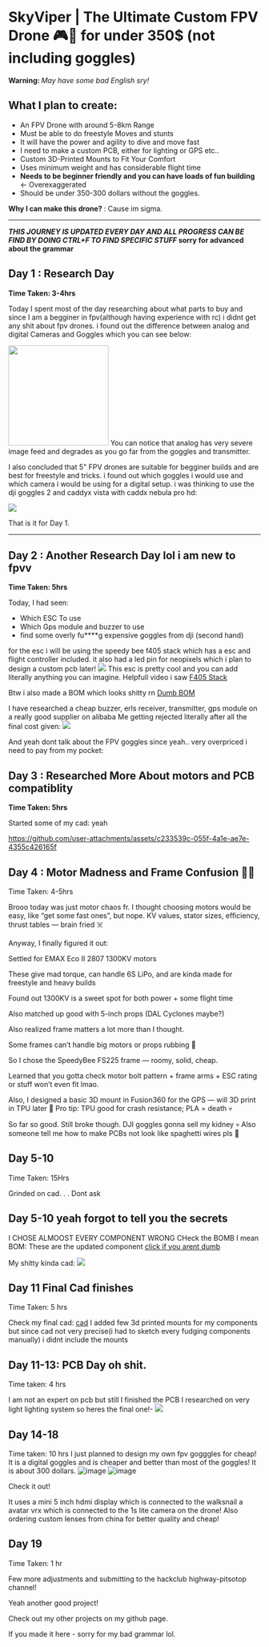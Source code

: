 # SkyViper | The Ultimate Custom FPV Drone 🎮🚁 for under 350$ (not including goggles)

<b>Warning: </b><i>May have some bad English sry!</i>

## What I plan to create:
 - An FPV Drone with around 5-8km Range
 - Must be able to do freestyle Moves and stunts
 - It will have the power and agility to dive and move fast
 - I need to make a custom PCB, either for lighting or GPS etc..
 - Custom 3D-Printed Mounts to Fit Your Comfort
 - Uses minimum weight and has considerable flight time
 - <b>Needs to be beginner friendly and you can have loads of fun building</b> <- Overexaggerated
 - Should be under 350-300 dollars without the goggles.

<b>Why I can make this drone? </b>: Cause im sigma.
<hr>

<b><i>THIS JOURNEY IS UPDATED EVERY DAY AND ALL PROGRESS CAN BE FIND BY DOING CTRL+F TO FIND SPECIFIC STUFF</i> sorry for advanced about the grammar</b>

## Day 1 : Research Day
<b>Time Taken: 3-4hrs</b>

Today I spent most of the day researching about what parts to buy and since I am a begginer in fpv(although having experience with rc) i didnt get any shit about fpv drones. i found out the difference between analog and digital Cameras and Goggles which you can see below:

<img src="https://news.quadpartpicker.com/content/images/2024/02/w8w7yb57vsd31.webp" height="200px">
You can notice that analog has very severe image feed and degrades as you go far from the goggles and transmitter.

I also concluded that 5" FPV drones are suitable for begginer builds and are best for freestyle and tricks.
i found out which goggles i would use and which camera i would be using for a digital setup.
i was thinking to use the dji goggles 2 and caddyx vista with caddx nebula pro hd:

<img src="https://hc-cdn.hel1.your-objectstorage.com/s/v3/0a3bfcadc24088572b1b597e4a1992e09ced644e_nebula_dji.png">

That is it for Day 1.
<hr>

## Day 2 : Another Research Day lol i am new to fpvv
<b>Time Taken: 5hrs</b>

Today, I had seen:
 - Which ESC To use
 - Which Gps module and buzzer to use
 - find some overly fu****g expensive goggles from dji (second hand)

for the esc i will be using the speedy bee f405 stack which has a esc and flight controller included. it also had a led pin for neopixels which i plan to design a custom pcb later!
<img src="https://rcmumbai.com/cdn/shop/files/speedybee-f405-v4-bls-60a-30x30-fc-esc-stack_1.jpg?v=1746497185">
This esc is pretty cool and you can add literally anything you can imagine.
Helpfull video i saw [F405 Stack](https://www.youtube.com/watch?v=xIDomCqX6No)

Btw i also made a BOM which looks shitty rn
[Dumb BOM](https://docs.google.com/spreadsheets/d/1Hrb5sHN5tFeTms5Vuv9qXKcgenCcHvxhi3MSpN7YOBo/edit?usp=sharing)

I have researched a cheap buzzer, erls receiver, transmitter, gps module on a really good supplier on alibaba
Me getting rejected literally after all the final cost given:
<img src="https://hc-cdn.hel1.your-objectstorage.com/s/v3/f9f15a1c63ea25746c3b9a1065508b88d5d3cc17_image.png">

And yeah dont talk about the FPV goggles since yeah.. very overpriced i need to pay from my pocket:

## Day 3 : Researched More About motors and PCB compatiblity
<b>Time Taken: 5hrs</b>

Started some of my cad:
yeah

https://github.com/user-attachments/assets/c233539c-055f-4a1e-ae7e-4355c426165f

## Day 4 : Motor Madness and Frame Confusion 😵‍💫
Time Taken: 4-5hrs

Brooo today was just motor chaos fr. I thought choosing motors would be easy, like “get some fast ones”, but nope. KV values, stator sizes, efficiency, thrust tables — brain fried ☠️

Anyway, I finally figured it out:

Settled for EMAX Eco II 2807 1300KV motors

These give mad torque, can handle 6S LiPo, and are kinda made for freestyle and heavy builds

Found out 1300KV is a sweet spot for both power + some flight time

Also matched up good with 5-inch props (DAL Cyclones maybe?)

Also realized frame matters a lot more than I thought.

Some frames can’t handle big motors or props rubbing 🤦

So I chose the SpeedyBee FS225 frame — roomy, solid, cheap.

Learned that you gotta check motor bolt pattern + frame arms + ESC rating or stuff won’t even fit lmao.

Also, I designed a basic 3D mount in Fusion360 for the GPS — will 3D print in TPU later
🧠 Pro tip: TPU good for crash resistance; PLA = death 💀

So far so good. Still broke though. DJI goggles gonna sell my kidney 💀
Also someone tell me how to make PCBs not look like spaghetti wires pls 🙏

## Day 5-10
Time Taken: 15Hrs

Grinded on cad.
.
.
Dont ask

## Day 5-10 yeah forgot to tell you the secrets
I CHOSE ALMOOST EVERY COMPONENT WRONG
CHeck the BOMB
I mean BOM:
These are the updated component [click if you arent dumb](https://docs.google.com/spreadsheets/d/1Hrb5sHN5tFeTms5Vuv9qXKcgenCcHvxhi3MSpN7YOBo/edit?usp=sharing)

My shitty kinda cad:
<img src="https://hc-cdn.hel1.your-objectstorage.com/s/v3/e3ac7f18e85d41c47fbb4ce0169d0ec62af4b2fe_image.png">

## Day 11 Final Cad finishes
Time Taken: 5 hrs

Check my final cad:
[cad](https://a360.co/45HCMao)
I added few 3d printed mounts for my components but since cad not very precise(i had to sketch every fudging components manually)
i didnt include the mounts

## Day 11-13: PCB Day oh shit.
Time taken: 4 hrs

I am not an expert on pcb but still
I finished the PCB
I researched on very light lighting system so heres the final one!-
<img src="https://hc-cdn.hel1.your-objectstorage.com/s/v3/954fbe07cd8f365a0e1ec545d428c37b2f41b3c8_image.png">

## Day 14-18
Time taken: 10 hrs
I just planned to design my own fpv gogggles for cheap!
It is a digital goggles and is cheaper and better than most of the goggles! It is about 300 dollars.
![image](https://github.com/user-attachments/assets/7fbb660c-b124-4445-a827-6a00a6f8170a)
![image](https://github.com/user-attachments/assets/1b07fff7-29cd-4bdd-bd13-8e92582ba319)

Check it out!

It uses a mini 5 inch hdmi display which is connected to the walksnail a avatar vrx which is connected to the 1s lite camera on the drone!
Also ordering custom lenses from china for better quality and cheap!


## Day 19
Time Taken: 1 hr

Few more adjustments and submitting to the hackclub highway-pitsotop channel!

Yeah another good project!

Check out my other projects on my github page.

If you made it here - sorry for my bad grammar lol.
